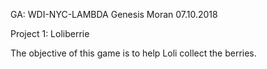 GA: WDI-NYC-LAMBDA
Genesis Moran
07.10.2018

Project 1: Loliberrie

The objective of this game is to help Loli collect the berries.
